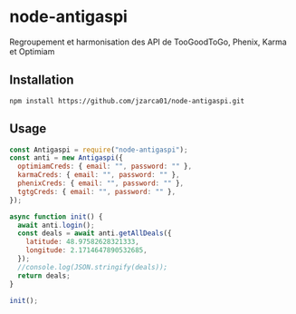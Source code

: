 # node-antigaspi

Regroupement et harmonisation des API de TooGoodToGo, Phenix, Karma et Optimiam

## Installation

```shell
npm install https://github.com/jzarca01/node-antigaspi.git
```

## Usage

```javascript
const Antigaspi = require("node-antigaspi");
const anti = new Antigaspi({
  optimiamCreds: { email: "", password: "" },
  karmaCreds: { email: "", password: "" },
  phenixCreds: { email: "", password: "" },
  tgtgCreds: { email: "", password: "" },
});

async function init() {
  await anti.login();
  const deals = await anti.getAllDeals({
    latitude: 48.97582628321333,
    longitude: 2.1714647890532685,
  });
  //console.log(JSON.stringify(deals));
  return deals;
}

init();
```
